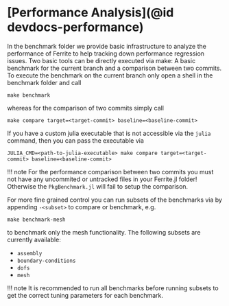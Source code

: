 # [Performance Analysis](@id devdocs-performance)

In the benchmark folder we provide basic infrastructure to analyze the performance of
Ferrite to help tracking down performance regression issues. Two basic tools can be
directly executed via make: A basic benchmark for the current branch and a comparison
between two commits. To execute the benchmark on the current branch only open a shell
in the benchmark folder and call

```
make benchmark
```

whereas for the comparison of two commits simply call

```
make compare target=<target-commit> baseline=<baseline-commit>
```

If you have a custom julia executable that is not accessible via the `julia` command,
then you can pass the executable via

```
JULIA_CMD=<path-to-julia-executable> make compare target=<target-commit> baseline=<baseline-commit>
```

!!! note
    For the performance comparison between two commits you must not have any uncommited
    or untracked files in your Ferrite.jl folder! Otherwise the `PkgBenchmark.jl` will
    fail to setup the comparison.

For more fine grained control you can run subsets of the benchmarks via by appending `-<subset>`
to compare or benchmark, e.g.

```
make benchmark-mesh
```

to benchmark only the mesh functionality. The following subsets are currently available:
 - `assembly`
 - `boundary-conditions`
 - `dofs`
 - `mesh`

!!! note
    It is recommended to run all benchmarks before running subsets to get the
    correct tuning parameters for each benchmark.
